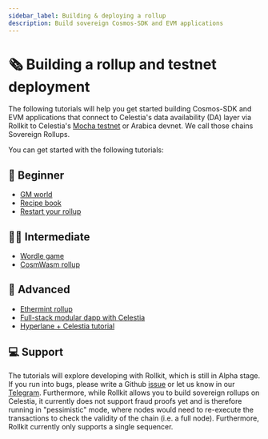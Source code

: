 ```yaml
---
sidebar_label: Building & deploying a rollup
description: Build sovereign Cosmos-SDK and EVM applications
---
```


# 🗞️ Building a rollup and testnet deployment

The following tutorials will help you get started building
Cosmos-SDK and EVM applications that connect to Celestia's data availability
(DA) layer via Rollkit to Celestia's
[Mocha testnet](https://docs.celestia.org/nodes/mocha-testnet)
or Arabica devnet. We call those chains Sovereign Rollups.

You can get started with the following tutorials:

## 🔰 Beginner

- [GM world](./gm-world.mdx)
- [Recipe book](./recipe-book.mdx)
- [Restart your rollup](./restart-rollkit-rollup.md)

## 🏃‍♂️ Intermediate

- [Wordle game](./wordle.mdx)
- [CosmWasm rollup](./cosmwasm.mdx)

## 💎 Advanced

- [Ethermint rollup](./ethermint.md)
- [Full-stack modular dapp with Celestia](https://docs.celestia.org/developers/full-stack-modular-development-guide)
- [Hyperlane + Celestia tutorial](https://docs.hyperlane.xyz/docs/deploy/celestia-+-hyperlane)

## 💻 Support

The tutorials will explore developing with Rollkit,
which is still in Alpha stage. If you run into bugs, please write a Github
[issue](https://github.com/rollkit/docs/issues/new)
or let us know in our [Telegram](https://t.me/rollkit).
Furthermore, while Rollkit allows you to build sovereign rollups
on Celestia, it currently does not support fraud proofs yet and is
therefore running in "pessimistic" mode, where nodes would need to
re-execute the transactions to check the validity of the chain
(i.e. a full node). Furthermore, Rollkit currently only supports
a single sequencer.
